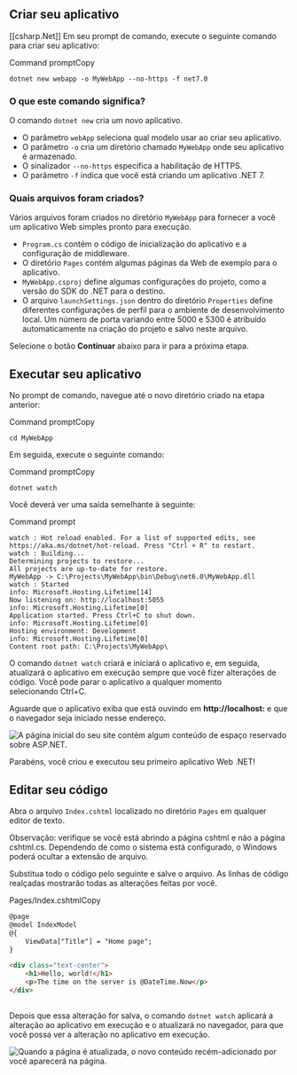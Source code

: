 ## Criar seu aplicativo
[[csharp.Net]]
Em seu prompt de comando, execute o seguinte comando para criar seu aplicativo:

Command promptCopy

```
dotnet new webapp -o MyWebApp --no-https -f net7.0
```

### O que este comando significa?

O comando `dotnet new` cria um novo aplicativo.

-   O parâmetro `webApp` seleciona qual modelo usar ao criar seu aplicativo.
-   O parâmetro `-o` cria um diretório chamado `MyWebApp` onde seu aplicativo é armazenado.
-   O sinalizador `--no-https` especifica a habilitação de HTTPS.
-   O parâmetro `-f` indica que você está criando um aplicativo .NET 7.

### Quais arquivos foram criados?

Vários arquivos foram criados no diretório `MyWebApp` para fornecer a você um aplicativo Web simples pronto para execução.

-   `Program.cs` contém o código de inicialização do aplicativo e a configuração de middleware.
-   O diretório `Pages` contém algumas páginas da Web de exemplo para o aplicativo.
-   `MyWebApp.csproj` define algumas configurações do projeto, como a versão do SDK do .NET para o destino.
-   O arquivo `launchSettings.json` dentro do diretório `Properties` define diferentes configurações de perfil para o ambiente de desenvolvimento local. Um número de porta variando entre 5000 e 5300 é atribuído automaticamente na criação do projeto e salvo neste arquivo.

Selecione o botão **Continuar** abaixo para ir para a próxima etapa.

## Executar seu aplicativo

No prompt de comando, navegue até o novo diretório criado na etapa anterior:

Command promptCopy

```
cd MyWebApp
```

Em seguida, execute o seguinte comando:

Command promptCopy

```
dotnet watch
```

Você deverá ver uma saída semelhante à seguinte:

Command prompt

```
watch : Hot reload enabled. For a list of supported edits, see https://aka.ms/dotnet/hot-reload. Press "Ctrl + R" to restart.
watch : Building...
Determining projects to restore...
All projects are up-to-date for restore.
MyWebApp -> C:\Projects\MyWebApp\bin\Debug\net6.0\MyWebApp.dll
watch : Started
info: Microsoft.Hosting.Lifetime[14]
Now listening on: http://localhost:5055
info: Microsoft.Hosting.Lifetime[0]
Application started. Press Ctrl+C to shut down.
info: Microsoft.Hosting.Lifetime[0]
Hosting environment: Development
info: Microsoft.Hosting.Lifetime[0]
Content root path: C:\Projects\MyWebApp\
```

O comando `dotnet watch` criará e iniciará o aplicativo e, em seguida, atualizará o aplicativo em execução sempre que você fizer alterações de código. Você pode parar o aplicativo a qualquer momento selecionando Ctrl+C.

Aguarde que o aplicativo exiba que está ouvindo em **http://localhost:<port number>** e que o navegador seja iniciado nesse endereço.

![A página inicial do seu site contém algum conteúdo de espaço reservado sobre ASP.NET.](https://dotnet.microsoft.com/static/images/screenshot-aspnet-tutorial-run.png?v=x7ZZjPGBfGn75DPzhFSdtTMJZBwVfG18fAvRlk-SdgA)

Parabéns, você criou e executou seu primeiro aplicativo Web .NET!

## Editar seu código

Abra o arquivo `Index.cshtml` localizado no diretório `Pages` em qualquer editor de texto.

Observação: verifique se você está abrindo a página cshtml e não a página cshtml.cs. Dependendo de como o sistema está configurado, o Windows poderá ocultar a extensão de arquivo.

Substitua todo o código pelo seguinte e salve o arquivo. As linhas de código realçadas mostrarão todas as alterações feitas por você.

Pages/Index.cshtmlCopy

```html
@page
@model IndexModel
@{
    ViewData["Title"] = "Home page";
}

<div class="text-center">
    <h1>Hello, world!</h1>
    <p>The time on the server is @DateTime.Now</p>
</div> 
 
```

Depois que essa alteração for salva, o comando `dotnet watch` aplicará a alteração ao aplicativo em execução e o atualizará no navegador, para que você possa ver a alteração no aplicativo em execução.

![Quando a página é atualizada, o novo conteúdo recém-adicionado por você aparecerá na página.](https://dotnet.microsoft.com/static/images/screenshot-aspnet-tutorial-run-modified.png?v=dL2Fay2NeqpSJ9HnrCq5MJAIFiuw3hDmlvDBY05EvAE)

